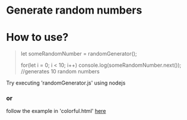 # Generate random numbers


# How to use?
>
>let someRandomNumber = randomGenerator();
>
>for(let i = 0; i < 10; i++)
>    console.log(someRandomNumber.next()); //generates 10 random numbers 




Try executing 'randomGenerator.js' using nodejs 
 
### or

follow the example in 'colorful.html' [here](https://rawgit.com/lalosh/randomGenerator.js/master/colorful.html) 
